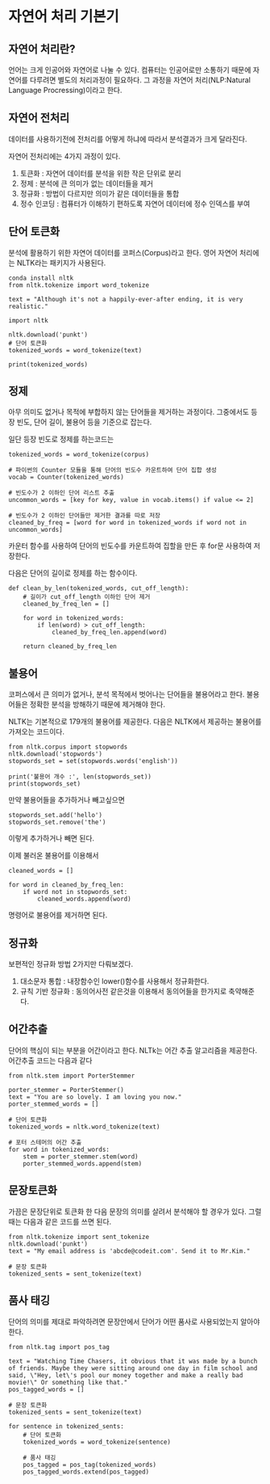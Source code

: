 자연어 처리 기본기
==
## 자연어 처리란?
언어는 크게 인공어와 자연어로 나눌 수 있다.
컴퓨터는 인공어로만 소통하기 때문에 자연어를 다루려면 별도의 처리과정이 필요하다.
그 과정을 자연어 처리(NLP:Natural Language Procressing)이라고 한다.

## 자연어 전처리
데이터를 사용하기전에 전처리를 어떻게 하냐에 따라서 분석결과가 크게 달라진다.

자연어 전처리에는 4가지 과정이 있다.
1. 토큰화 : 자연어 데이터를 분석을 위한 작은 단위로 분리
2. 정제 : 분석에 큰 의미가 없는 데이터들을 제거
3. 정규화 : 방법이 다르지만 의미가 같은 데이터들을 통합
4. 정수 인코딩 : 컴퓨터가 이해하기 편하도록 자연어 데이터에 정수 인덱스를 부여

## 단어 토큰화
분석에 활용하기 위한 자연어 데이터를 코퍼스(Corpus)라고 한다.
영어 자연어 처리에는 NLTK라는 패키지가 사용된다.

```Python3
conda install nltk
from nltk.tokenize import word_tokenize

text = "Although it's not a happily-ever-after ending, it is very realistic."

import nltk

nltk.download('punkt')
# 단어 토큰화
tokenized_words = word_tokenize(text)

print(tokenized_words)

```

## 정제
아무 의미도 없거나 목적에 부합하지 않는 단어들을 제거하는 과정이다.
그중에서도 등장 빈도, 단어 길이, 불용어 등을 기준으로 잡는다.

일단 등장 빈도로 정제를 하는코드는
```# 전체 단어 토큰 리스트
tokenized_words = word_tokenize(corpus)

# 파이썬의 Counter 모듈을 통해 단어의 빈도수 카운트하여 단어 집합 생성
vocab = Counter(tokenized_words)

# 빈도수가 2 이하인 단어 리스트 추출
uncommon_words = [key for key, value in vocab.items() if value <= 2]

# 빈도수가 2 이하인 단어들만 제거한 결과를 따로 저장
cleaned_by_freq = [word for word in tokenized_words if word not in uncommon_words]
```

카운터 함수를 사용하여 단어의 빈도수를 카운트하여 집할을 만든 후 for문 사용하여 저장한다.

다음은 단어의 길이로 정제를 하는 함수이다.
```
def clean_by_len(tokenized_words, cut_off_length):
    # 길이가 cut_off_length 이하인 단어 제거
    cleaned_by_freq_len = []
    
    for word in tokenized_words:
        if len(word) > cut_off_length:
            cleaned_by_freq_len.append(word)

    return cleaned_by_freq_len
```

## 불용어
코퍼스에서 큰 의미가 없거나, 분석 목적에서 벗어나는 단어들을 불용어라고 한다.
불용어들은 정확한 분석을 방해하기 때문에 제거해야 한다.

NLTK는 기본적으로 179개의 불용어를 제공한다. 다음은 NLTK에서 제공하는 불용어를 가져오는 코드이다.
```
from nltk.corpus import stopwords
nltk.download('stopwords')
stopwords_set = set(stopwords.words('english'))

print('불용어 개수 :', len(stopwords_set))
print(stopwords_set)
```

만약 불용어들을 추가하거나 빼고싶으면
```
stopwords_set.add('hello')
stopwords_set.remove('the')
```
이렇게 추가하거나 빼면 된다.

이제 불러온 불용어를 이용해서
```
cleaned_words = []

for word in cleaned_by_freq_len:
    if word not in stopwords_set:
        cleaned_words.append(word)
```
명령어로 불용어를 제거하면 된다.

## 정규화
보편적인 정규화 방법 2가지만 다뤄보겠다.
1. 대소문자 통합 : 내장함수인 lower()함수를 사용해서 정규화한다.
2. 규칙 기반 정규화 : 동의어사전 같은것을 이용해서 동의어들을 한가지로 축약해준다.


## 어간추출
단어의 핵심이 되는 부분을 어간이라고 한다.
NLTk는 어간 추출 알고리즘을 제공한다.
어간추출 코드는 다음과 같다
```
from nltk.stem import PorterStemmer

porter_stemmer = PorterStemmer()
text = "You are so lovely. I am loving you now."
porter_stemmed_words = []

# 단어 토큰화
tokenized_words = nltk.word_tokenize(text)

# 포터 스테머의 어간 추출
for word in tokenized_words:
    stem = porter_stemmer.stem(word)
    porter_stemmed_words.append(stem)
```

## 문장토큰화
가끔은 문장단위로 토큰화 한 다음 문장의 의미를 살려서 분석해야 할 경우가 있다. 그럴때는 다음과 같은 코드를 쓰면 된다.
```
from nltk.tokenize import sent_tokenize
nltk.download('punkt')
text = "My email address is 'abcde@codeit.com'. Send it to Mr.Kim."

# 문장 토큰화
tokenized_sents = sent_tokenize(text)
```
## 품사 태깅
단어의 의미를 제대로 파악하려면 문장안에서 단어가 어떤 품사로 사용되었는지 알아야 한다.
```
from nltk.tag import pos_tag

text = "Watching Time Chasers, it obvious that it was made by a bunch of friends. Maybe they were sitting around one day in film school and said, \"Hey, let\'s pool our money together and make a really bad movie!\" Or something like that."
pos_tagged_words = []

# 문장 토큰화
tokenized_sents = sent_tokenize(text)

for sentence in tokenized_sents:
    # 단어 토큰화
    tokenized_words = word_tokenize(sentence)

    # 품사 태깅
    pos_tagged = pos_tag(tokenized_words)
    pos_tagged_words.extend(pos_tagged)
```
